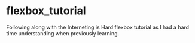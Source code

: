 # flexbox_tutorial

Following along with the Interneting is Hard flexbox tutorial as I had a hard time understanding when previously learning.